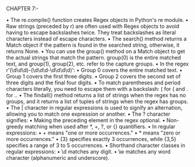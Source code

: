 CHAPTER 7:-

• The re.compile() function creates Regex objects in Python's re module.
• Raw strings (preceded by r) are often used with Regex objects to avoid having to escape backslashes twice. They treat backslashes as literal characters instead of escape characters.
• The search() method returns a Match object if the pattern is found in the searched string, otherwise, it returns None.
• You can use the group() method on a Match object to get the actual strings that match the pattern. group(0) is the entire matched text, and group(1), group(2), etc. refer to the capture groups.
• In the regex r'(\d\d\d)-(\d\d\d-\d\d\d\d)':
• Group 0 covers the entire matched text.
• Group 1 covers the first three digits.
• Group 2 covers the second set of three digits and the final four digits.
• To match parentheses and period characters literally, you need to escape them with a backslash: ( for ( and . for ..
• The findall() method returns a list of strings when the regex has no groups, and it returns a list of tuples of strings when the regex has groups.
• The | character in regular expressions is used to signify an alternation, allowing you to match one expression or another.
• The ? character signifies:
• Making the preceding element in the regex optional.
• Non-greedy matching when used after *, +, ?, or {} quantifiers.
• In regular expressions:
• + means "one or more occurrences."
• * means "zero or more occurrences."
• {3} specifies exactly 3 occurrences, while {3,5} specifies a range of 3 to 5 occurrences.
• Shorthand character classes in regular expressions:
• \d matches any digit.
• \w matches any word character (alphanumeric and underscore).
